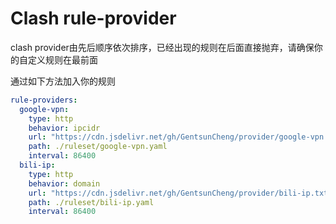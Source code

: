 # Clash rule-provider
clash provider由先后顺序依次排序，已经出现的规则在后面直接抛弃，请确保你的自定义规则在最前面

通过如下方法加入你的规则

``` yaml
rule-providers:
  google-vpn:
    type: http
    behavior: ipcidr
    url: "https://cdn.jsdelivr.net/gh/GentsunCheng/provider/google-vpn.txt"
    path: ./ruleset/google-vpn.yaml
    interval: 86400 
  bili-ip:
    type: http
    behavior: domain
    url: "https://cdn.jsdelivr.net/gh/GentsunCheng/provider/bili-ip.txt"
    path: ./ruleset/bili-ip.yaml
    interval: 86400
 ```
